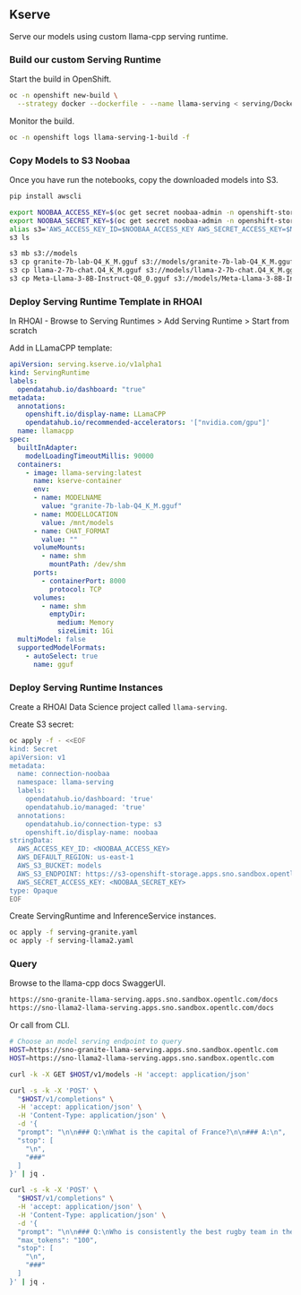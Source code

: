 ## Kserve

Serve our models using custom llama-cpp serving runtime.

### Build our custom Serving Runtime

Start the build in OpenShift.

```bash
oc -n openshift new-build \
  --strategy docker --dockerfile - --name llama-serving < serving/Dockerfile 
```

Monitor the build.

```bash
oc -n openshift logs llama-serving-1-build -f
```

### Copy Models to S3 Noobaa

Once you have run the notebooks, copy the downloaded models into S3.

```bash
pip install awscli
```

```bash
export NOOBAA_ACCESS_KEY=$(oc get secret noobaa-admin -n openshift-storage -o json | jq -r '.data.AWS_ACCESS_KEY_ID|@base64d')
export NOOBAA_SECRET_KEY=$(oc get secret noobaa-admin -n openshift-storage -o json | jq -r '.data.AWS_SECRET_ACCESS_KEY|@base64d')
alias s3='AWS_ACCESS_KEY_ID=$NOOBAA_ACCESS_KEY AWS_SECRET_ACCESS_KEY=$NOOBAA_SECRET_KEY aws --endpoint https://s3-openshift-storage.apps.sno.sandbox.opentlc.com:443 s3'
s3 ls
```

```bash
s3 mb s3://models
s3 cp granite-7b-lab-Q4_K_M.gguf s3://models/granite-7b-lab-Q4_K_M.gguf
s3 cp llama-2-7b-chat.Q4_K_M.gguf s3://models/llama-2-7b-chat.Q4_K_M.gguf
s3 cp Meta-Llama-3-8B-Instruct-Q8_0.gguf s3://models/Meta-Llama-3-8B-Instruct-Q8_0.gguf
```

### Deploy Serving Runtime Template in RHOAI

In RHOAI - Browse to Serving Runtimes > Add Serving Runtime > Start from scratch

Add in LLamaCPP template:

```yaml
apiVersion: serving.kserve.io/v1alpha1
kind: ServingRuntime
labels:
  opendatahub.io/dashboard: "true"
metadata:
  annotations:
    openshift.io/display-name: LLamaCPP
    opendatahub.io/recommended-accelerators: '["nvidia.com/gpu"]'
  name: llamacpp
spec:
  builtInAdapter:
    modelLoadingTimeoutMillis: 90000
  containers:
    - image: llama-serving:latest
      name: kserve-container
      env:
      - name: MODELNAME
        value: "granite-7b-lab-Q4_K_M.gguf"
      - name: MODELLOCATION
        value: /mnt/models
      - name: CHAT_FORMAT
        value: ""
      volumeMounts:
        - name: shm
          mountPath: /dev/shm
      ports:
        - containerPort: 8000
          protocol: TCP
      volumes:
        - name: shm
          emptyDir:
            medium: Memory
            sizeLimit: 1Gi
  multiModel: false
  supportedModelFormats:
    - autoSelect: true
      name: gguf
```

### Deploy Serving Runtime Instances

Create a RHOAI Data Science project called `llama-serving`.

Create S3 secret:

```bash
oc apply -f - <<EOF
kind: Secret
apiVersion: v1
metadata:
  name: connection-noobaa
  namespace: llama-serving
  labels:
    opendatahub.io/dashboard: 'true'
    opendatahub.io/managed: 'true'
  annotations:
    opendatahub.io/connection-type: s3
    openshift.io/display-name: noobaa
stringData:
  AWS_ACCESS_KEY_ID: <NOOBAA_ACCESS_KEY>
  AWS_DEFAULT_REGION: us-east-1
  AWS_S3_BUCKET: models
  AWS_S3_ENDPOINT: https://s3-openshift-storage.apps.sno.sandbox.opentlc.com:443
  AWS_SECRET_ACCESS_KEY: <NOOBAA_SECRET_KEY>
type: Opaque
EOF
```

Create ServingRuntime and InferenceService instances.

```bash
oc apply -f serving-granite.yaml
oc apply -f serving-llama2.yaml
```

### Query

Browse to the llama-cpp docs SwaggerUI.

```bash
https://sno-granite-llama-serving.apps.sno.sandbox.opentlc.com/docs
https://sno-llama2-llama-serving.apps.sno.sandbox.opentlc.com/docs
```

Or call from CLI.

```bash
# Choose an model serving endpoint to query
HOST=https://sno-granite-llama-serving.apps.sno.sandbox.opentlc.com
HOST=https://sno-llama2-llama-serving.apps.sno.sandbox.opentlc.com

curl -k -X GET $HOST/v1/models -H 'accept: application/json'

curl -s -k -X 'POST' \
  "$HOST/v1/completions" \
  -H 'accept: application/json' \
  -H 'Content-Type: application/json' \
  -d '{
  "prompt": "\n\n### Q:\nWhat is the capital of France?\n\n### A:\n",
  "stop": [
    "\n",
    "###"
  ]
}' | jq .

curl -s -k -X 'POST' \
  "$HOST/v1/completions" \
  -H 'accept: application/json' \
  -H 'Content-Type: application/json' \
  -d '{
  "prompt": "\n\n### Q:\nWho is consistently the best rugby team in the world?\n\n### A:\n",
  "max_tokens": "100",
  "stop": [
    "\n",
    "###"
  ]
}' | jq .
```
